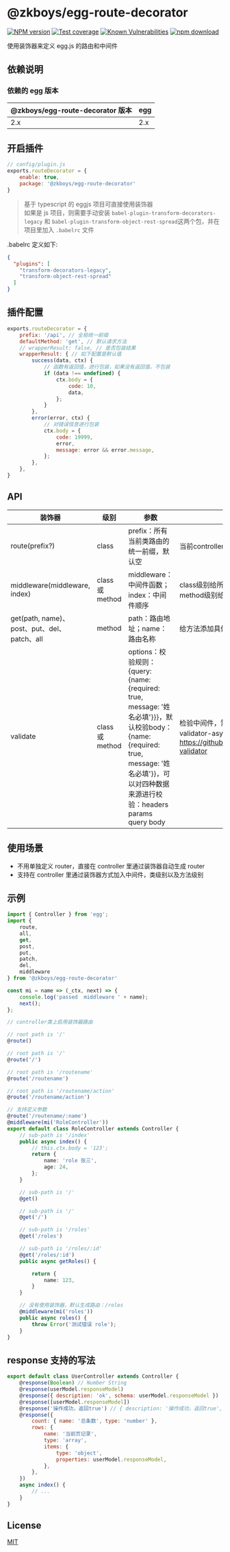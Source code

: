 # @zkboys/egg-route-decorator

[![NPM version][npm-image]][npm-url]
[![Test coverage][codecov-image]][codecov-url]
[![Known Vulnerabilities][snyk-image]][snyk-url]
[![npm download][download-image]][download-url]

[npm-image]: https://img.shields.io/npm/v/@zkboys/egg-route-decorator.svg?style=flat-square

[npm-url]: https://npmjs.org/package/@zkboys/egg-route-decorator

[codecov-image]: https://img.shields.io/codecov/c/github/zkboys/egg-route-decorator.svg?style=flat-square

[codecov-url]: https://codecov.io/github/zkboys/egg-route-decorator?branch=master

[snyk-image]: https://snyk.io/test/npm/@zkboys/egg-route-decorator/badge.svg?style=flat-square

[snyk-url]: https://snyk.io/test/npm/@zkboys/egg-route-decorator

[download-image]: https://img.shields.io/npm/dm/egg-route-decorator.svg?style=flat-square

[download-url]: https://npmjs.org/package/@zkboys/egg-route-decorator

使用装饰器来定义 egg.js 的路由和中间件

## 依赖说明

### 依赖的 egg 版本

| @zkboys/egg-route-decorator 版本 | egg  |
| ------------------------- | ------- |
| 2.x                       | 2.x    |

## 开启插件

```js
// config/plugin.js
exports.routeDecorator = {
    enable: true,
    package: '@zkboys/egg-route-decorator'
}
```

> 基于 typescript 的 eggjs 项目可直接使用装饰器  
> 如果是 js 项目，则需要手动安装 `babel-plugin-transform-decorators-legacy` 和 `babel-plugin-transform-object-rest-spread`这两个包，并在项目里加入 `.babelrc` 文件

.babelrc 定义如下:

```json
{
  "plugins": [
    "transform-decorators-legacy",
    "transform-object-rest-spread"
  ]
}
```

## 插件配置

```javascript
exports.routeDecorator = {
    prefix: '/api', // 全局统一前缀
    defaultMethod: 'get', // 默认请求方法
    // wrapperResult: false, // 是否包装结果
    wrapperResult: { // 如下配置是默认值
        success(data, ctx) {
            // 函数有返回值，进行包装，如果没有返回值，不包装
            if (data !== undefined) {
                ctx.body = {
                    code: 10,
                    data,
                };
            }
        },
        error(error, ctx) {
            // 对错误信息进行包装
            ctx.body = {
                code: 19999,
                error,
                message: error && error.message,
            };
        },
    },
}
```

## API

| 装饰器 | 级别 | 参数 | 说明 |
| --- | --- | --- | --- |
| route(prefix?) | class | prefix：所有当前类路由的统一前缀，默认空 | 当前controller类启用装饰器路由 |
| middleware(middleware, index) | class 或 method | middleware：中间件函数；index：中间件顺序 | class级别给所有的方法添加中间件，method级别给当前方法添加中间件 |
| get(path, name)、post、put、del、patch、all | method | path：路由地址；name：路由名称 | 给方法添加具体http方法的装饰器 |
| validate | class 或 method | options：校验规则：{query: {name: {required: true, message: '姓名必填'}}}，默认校验body： {name: {required: true, message: '姓名必填'}}，可以对四种数据来源进行校验：headers params query body| 检验中间件，需要项目使用 egg-validator-async插件，规则参考：https://github.com/yiminghe/async-validator |

## 使用场景

- 不用单独定义 router，直接在 controller 里通过装饰器自动生成 router
- 支持在 controller 里通过装饰器方式加入中间件，类级别以及方法级别

## 示例

```typescript
import { Controller } from 'egg';
import {
    route,
    all,
    get,
    post,
    put,
    patch,
    del,
    middleware
} from '@zkboys/egg-route-decorator'

const mi = name => (_ctx, next) => {
    console.log('passed  middleware ' + name);
    next();
};

// controller类上启用装饰器路由

// root path is '/'
@route()

// root path is '/'
@route('/')

// root path is '/routename'
@route('/routename')

// root path is '/routename/action'
@route('/routename/action')

// 支持定义参数
@route('/routename/:name')
@middleware(mi('RoleController'))
export default class RoleController extends Controller {
    // sub-path is '/index'
    public async index() {
        // this.ctx.body = '123';
        return {
            name: 'role 张三',
            age: 24,
        };
    }

    // sub-path is '/'
    @get()

    // sub-path is '/'
    @get('/')

    // sub-path is '/roles'
    @get('/roles')

    // sub-path is '/roles/:id'
    @get('/roles/:id')
    public async getRoles() {

        return {
            name: 123,
        }
    }

    // 没有使用装饰器，默认生成路由：/roles
    @middleware(mi('roles'))
    public async roles() {
        throw Error('测试错误 role');
    }
}

```

## response 支持的写法

```js
export default class UserController extends Controller {
    @response(Boolean) // Number String
    @response(userModel.responseModel)
    @response({ description: 'ok', schema: userModel.responseModel })
    @response([userModel.responseModel])
    @response('操作成功，返回true') // { description: '操作成功，返回true', schema: null }
    @response({
        count: { name: '总条数', type: 'number' },
        rows: {
            name: '当前页记录',
            type: 'array',
            items: {
                type: 'object',
                properties: userModel.responseModel,
            },
        },
    })
    async index() {
        // ...
    }
}
```

## License

[MIT](LICENSE)
